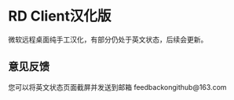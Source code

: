 # RD Client汉化版
微软远程桌面纯手工汉化，有部分仍处于英文状态，后续会更新。
<h2>意见反馈</h2>
您可以将英文状态页面截屏并发送到邮箱 feedbackongithub@163.com
